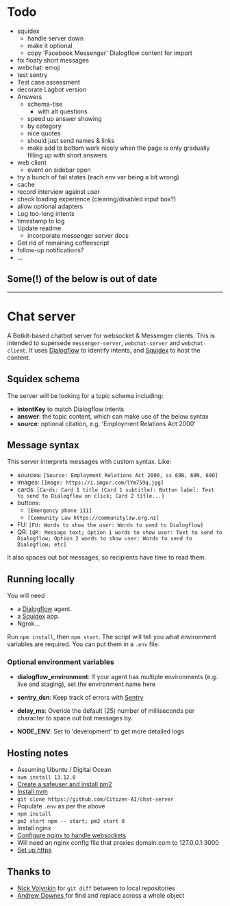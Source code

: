 # Todo

* squidex
  * handle server down
  * make it optional
  * copy 'Facebook Messenger' Dialogflow content for import
* fix floaty short messages
* webchat: emoji
* test sentry
* Test case assessment
* decorate Lagbot version
* Answers
  * schema-tise
    * with alt questions
  * speed up answer showing
  * by category
  * nice quotes
  * should just send names & links
  * make add to bottom work nicely when the page is only gradually filling up with short answers
* web client
  * event on sidebar open
* try a bunch of fail states (each env var being a bit wrong)
* cache
* record interview against user
* check loading experience (clearing/disabled input box?)
* allow optional adapters
* Log too-long intents
* timestamp to log
* Update readme
  * incorporate messenger server docs
* Get rid of remaining coffeescript
* follow-up notifications?
* … 


## Some(!) of the below is out of date

----

# Chat server

A Botkit-based chatbot server for websocket & Messenger clients. This is intended to supersede `messenger-server`, `webchat-server` and `webchat-client`. It uses [Dialogflow](https://dialogflow.cloud.google.com/) to identify intents,
and [Squidex](https://squidex.io/) to host the content.


## Squidex schema

The server will be looking for a topic schema including:

* **intentKey** to match Dialogflow intents
* **answer**: the topic content, which can make use of the below syntax
* **source**: optional citation, e.g. 'Employment Relations Act 2000'


## Message syntax

This server interprets messages with custom syntax. Like:

* sources: `[Source: Employment Relations Act 2000, ss 69B, 69N, 69O]`
* images: `[Image: https://i.imgur.com/lYm759q.jpg]`
* cards: `[Cards: Card 1 title (Card 1 subtitle): Button label: Text to send to Dialogflow on click; Card 2 title...]`
* buttons:
  * `[Emergency phone 111]`
  * `[Community Law https://communitylaw.org.nz]`
* FU: `[FU: Words to show the user: Words to send to Dialogflow]`
* QR: `[QR: Message text; Option 1 words to show user: Text to send to Dialogflow; Option 2 words to show user: Words to send to Dialogflow; etc]`

It also spaces out bot messages, so recipients have time to read them.

## Running locally

You will need

* a [Dialogflow](https://dialogflow.com) agent.
* a [Squidex](https://squidex.io/) app.
* Ngrok…

Run `npm install`, then `npm start`. The script will tell you what environment variables are required. You can put them in a `.env` file.

### Optional environment variables

* **dialogflow_environment**: If your agent has multiple environments (e.g. live and staging), set the environment name here

* **sentry_dsn**: Keep track of errors with [Sentry](https://sentry.io/)

* **delay_ms**: Overide the default (25) number of milliseconds per character to space out bot messages by.

* **NODE_ENV**: Set to 'development' to get more detailed logs


## Hosting notes

* Assuming Ubuntu / Digital Ocean
* `nvm install 13.12.0`
* [Create a safeuser and install pm2](https://www.digitalocean.com/community/tutorials/how-to-use-pm2-to-setup-a-node-js-production-environment-on-an-ubuntu-vps)
* [Install nvm](https://github.com/nvm-sh/nvm#install--update-script)
* `git clone https://github.com/Citizen-AI/chat-server`
* Populate `.env` as per the above
* `npm install`
* `pm2 start npm -- start; pm2 start 0`
* Install nginx
* [Configure nginx to handle websockets](https://www.nginx.com/blog/websocket-nginx/)
* Will need an nginx config file that proxies domain.com to 127.0.0.1:3000
* [Set up https](https://www.digitalocean.com/community/tutorials/how-to-secure-nginx-with-let-s-encrypt-on-ubuntu-18-04)



## Thanks to

* [Nick Volynkin](https://stackoverflow.com/a/30772025/1876628) for `git diff` between to local repositories
* [Andrew Downes
](https://stackoverflow.com/questions/23047211/replace-all-instances-of-a-string-within-an-object-and-or-array-javascript) for find and replace across a whole object